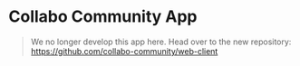 # Collabo Community App

> We no longer develop this app here. Head over to the new repository: https://github.com/collabo-community/web-client 

<!--
[![contributions welcome](https://img.shields.io/badge/contributions-welcome-brightgreen.svg?style=flat)](https://code-collabo.gitbook.io/collabo-contributor/collabo-web-app-project/contribute-to-collabo-web-app) [![GitHub pull requests](https://img.shields.io/github/issues-pr/code-collabo/collabo-web-app?color=goldenrod)](https://github.com/code-collabo/collabo-web-app/pulls)

The Collabo Community App is an internal project aimed at promoting the Code Collabo Community, its projects, and programs. It also serves as a showcase for our web development tools like node-mongo and Collabo CSS framework. Opportunities for UI/UX and graphic design contributions are also available.

#

Find out how to use and contribute to this project in the [Collabo Community App Contributing Doc](https://code-collabo.gitbook.io/collabo-contributor/collabo-web-app-project/contribute-to-collabo-web-app)

#

To learn more about Collabo Community and other projects, feel free to visit the official [Collabo Community Documentation](https://code-collabo.gitbook.io/docs)
-->
